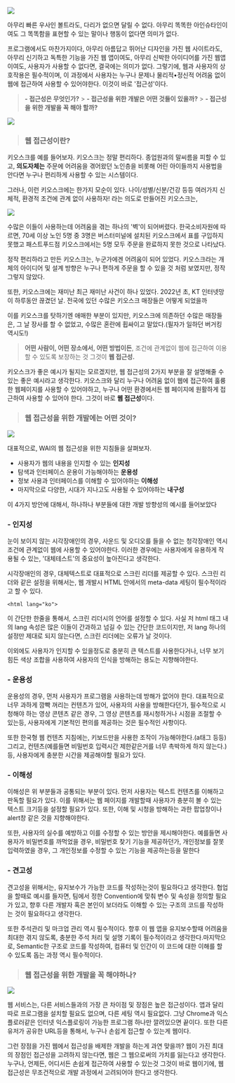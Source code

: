 ![](https://velog.velcdn.com/images/hayounsong/post/2926fec8-be94-4385-96a0-99a529a7c8c4/image.png)

아무리 빠른 우사인 볼트라도, 다리가 없으면 달릴 수 없다. 아무리 똑똑한 아인슈타인이여도 그 똑똑함을 표현할 수 있는 말이나 행동이 없다면 의미가 없다.

프로그램에서도 마찬가지이다, 아무리 아름답고 뛰어난 디자인을 가진 웹 사이트라도, 아무리 신기하고 독특한 기능을 가진 웹 앱이여도, 아무리 신박한 아이디어를 가진 웹앱이여도, 사용자가 사용할 수 없다면, 결국에는 의미가 없다. 그렇기에, 웹과 사용자의 상호작용은 필수적이며, 이 과정에서 사용자는 누구나 문제나 물리적•정신적 어려움 없이 웹에 접근하여 사용할 수 있어야한다. 이것이 바로 '접근성'이다.

> **- 접근성은 무엇인가?** > **- 접근성을 위한 개발은 어떤 것들이 있을까?** > **- 접근성을 위한 개발을 꼭 해야 할까?**

![](https://velog.velcdn.com/images/hayounsong/post/faf81675-f06e-4895-8aa0-a40e226aad96/image.png)

> ### **웹 접근성이란?**

키오스크를 예를 들어보자. 키오스크는 정말 편리하다. 종업원과의 말씨름을 피할 수 있고, **의도자체는** 주문에 어려움을 겪어왔던 노인층을 비롯해 어린 아이들까지 사용법을 안다면 누구나 편리하게 사용할 수 있는 시스템이다.

그러나, 이런 키오스크에는 한가지 모순이 있다. 나이/성별/신분/건강 등등 여러가지 신체적, 환경적 조건에 관계 없이 사용하자! 라는 의도로 만들어진 키오스크는,

![](https://velog.velcdn.com/images/hayounsong/post/0ec4305f-2cc0-47ee-b90e-6c0d7c0094e9/image.png)

수많은 이들이 사용하는데 어려움을 겪는 하나의 '벽'이 되어버렸다. 한국소비자원에 따르면, 70세 이상 노인 5명 중 3명은 버스터미널에 설치된 키오스크에서 표를 구입하지 못했고 패스트푸드점 키오스크에서는 5명 모두 주문을 완료하지 못한 것으로 나타났다.

정작 편리하라고 만든 키오스크는, 누군가에겐 어려움이 되어 있었다. 키오스크라는 개체의 아이디어 및 설계 방향은 누구나 편하게 주문을 할 수 있을 것 처럼 보였지만, 정작 그렇지 않았다.

또한, 키오스크에는 재미난 최근 재미난 사건이 하나 있었다. 2022년 초, KT 인터넷망이 하루동안 끊겼던 날. 전국에 있던 수많은 키오스크 매장들은 어떻게 되었을까

이를 키오스크를 탓하기엔 애매한 부분이 있지만, 키오스크에 의존하던 수많은 매장들은, 그 날 장사를 할 수 없었고, 수많은 혼란에 휩싸이고 말았다.(필자가 일하던 버거킹 역시도!)

> **어떤 사람이, 어떤 장소에서, 어떤 방법이든**, 조건에 관계없이 웹에 접근하여 이용할 수 있도록 보장하는 것 그것이 **웹 접근성.**

키오스크가 좋은 예시가 될지는 모르겠지만, 웹 접근성의 2가지 부분을 잘 설명해줄 수 있는 좋은 예시라고 생각한다. 키오스크와 달리 누구나 어려움 없이 웹에 접근하여 훌륭한 웹페이지를 사용할 수 있어야하고, 누구나 어떤 환경에서든 웹 페이지에 원활하게 접근하여 사용할 수 있어야 한다. 그것이 바로 **웹 접근성**이다.

> ### **웹 접근성을 위한 개발에는 어떤 것이?**

![](https://velog.velcdn.com/images/hayounsong/post/fbe08e54-3053-44a0-8d71-5b3536eea343/image.png)

대표적으로, WAI의 웹 접근성을 위한 지침들을 살펴보자.

- 사용자가 웹의 내용을 인지할 수 있는 **인지성**
- 탐색과 인터페이스 운용이 가능해야하는 **운용성**
- 정보 사용과 인터페이스를 이해할 수 있어야하는 **이해성**
- 마지막으로 다양한, 시대가 지나고도 사용될 수 있어야하는 **내구성**

이 4가지 방안에 대해서, 하나하나 부분들에 대한 개발 방향성의 예시를 들어보았다

### - 인지성

눈이 보이지 않는 시각장애인의 경우, 사운드 및 오디오를 들을 수 없는 청각장애인 역시 조건에 관계없이 웹에 사용할 수 있어야한다. 이러한 경우에는 사용자에게 유용하게 작용될 수 있는, '대체테스트'의 중요성이 높아진다고 생각한다.

시각장애인의 경우, 대체텍스트로 대표적으로 스크린 리더를 제공할 수 있다. 스크린 리더와 같은 설정을 위해서는, 웹 개발시 HTML 안에서의 meta-data 세팅이 필수적이라고 할 수 있다.

```
<html lang="ko">
```

이 간단한 한줄을 통해서, 스크린 리더시의 언어를 설정할 수 있다. 사실 저 html 태그 내의 lang 속성은 많은 이들이 간과하고 넘길 수 있는 간단한 코드이지만, 저 lang 하나의 설정만 제대로 되지 않는다면, 스크린 리더에는 오류가 날 것이다.

이외에도 사용자가 인지할 수 있을정도로 충분히 큰 텍스트를 사용한다거나, 너무 보기 힘든 색상 조합을 사용하여 사용자의 인식을 방해하는 용도는 지향해야한다.

### - 운용성

운용성의 경우, 먼저 사용자가 프로그램을 사용하는데 방해가 없어야 한다. 대표적으로 너무 과하게 깜빡 꺼리는 컨텐츠가 있어, 사용자의 사용을 방해한다던가, 필수적으로 시청해야 하는 영상 콘텐츠 같은 경우, 그 영상 콘텐츠를 재시청하거나 시점을 조절할 수 있는등, 사용자에게 기본적인 편의를 제공하는 것은 필수적인 사항이다.

또한 한국형 웹 컨텐츠 지침에는, 키보드만을 사용한 조작이 가능해야한다.(a태그 등등) 그리고, 컨텐츠(예를들면 비밀번호 입력시간 제한같은거를 너무 촉박하게 하지 않는다.)등, 사용자에게 충분한 시간을 제공해야할 필요가 있다.

### - 이해성

이해성은 위 부분들과 공통되는 부분이 있다. 먼저 사용자는 텍스트 컨텐츠를 이해하고 판독할 필요가 있다. 이를 위해서는 웹 페이지를 개발할때 사용자가 충분히 볼 수 있는 텍스트 크기등을 설정할 필요가 있다. 또한, 이해 및 시청을 방해하는 과한 팝업창이나 alert창 같은 것을 지향해야한다.

또한, 사용자의 실수를 예방하고 이를 수정할 수 있는 방안을 제시해야한다. 예를들면 사용자가 비밀번호를 까먹었을 경우, 비밀번호 찾기 기능을 제공하던가, 개인정보를 잘못입력하였을 경우, 그 개인정보를 수정할 수 있는 기능을 제공하는등을 말한다

### - 견고성

견고성을 위해서는, 유지보수가 가능한 코드를 작성하는것이 필요하다고 생각한다. 협업을 할때로 예시를 들자면, 팀에서 정한 Convention에 맞춰 변수 및 속성을 정의할 필요가 있고, 향후 다른 개발자 혹은 본인이 보더라도 이해할 수 있는 구조의 코드를 작성하는 것이 필요하다고 생각한다.

또한 주석관리 및 마크업 관리 역시 필수적이다. 향후 이 웹 앱을 유지보수할때 어려움을 최대한 겪지 않도록, 충분한 주석 처리 및 설명 기록이 필수적이라고 생각한다.마지막으로, Semantic한 구조로 코드를 작성하여, 컴퓨터 및 인간이 이 코드에 대한 이해를 할 수 있도록 돕는 과정 역시 필수적이다.

> ### **웹 접근성을 위한 개발을 꼭 해야하나?**

![](https://velog.velcdn.com/images/hayounsong/post/e24b2db7-e9b7-483b-a8c7-640ebc2b9015/image.png)

웹 서비스는, 다른 서비스들과의 가장 큰 차이점 및 장점은 높은 접근성이다. 앱과 달리 따로 프로그램을 설치할 필요도 없으며, 다른 세팅 역시 필요없다. 그냥 Chrome과 익스플로러같은 인터넷 익스플로링이 가능한 프로그램 하나만 깔려있으면 끝이다. 또한 다른 유저가 공유한 URL등을 통해서, 누구나 손쉽게 접근할 수 있는게 웹이다.

그런 장점을 가진 웹에서 접근성을 배제한 개발을 하는게 과연 맞을까? 웹이 가진 최대의 장점인 접근성을 고려하지 않는다면, 웹은 그 웹으로써의 가치를 잃는다고 생각한다. 누구나, 언제든, 어디서든 손쉽게 접근하여 사용할 수 있는것 그것이 바로 웹이기에, 웹 접근성은 무조건적으로 개발 과정에서 고려되어야 한다고 생각한다.

